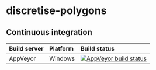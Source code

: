 # discretise-polygons

## Continuous integration
| Build server | Platform | Build status |
| :---- | :------ | :---- |
| AppVeyor | Windows | [![AppVeyor build status][1]][2]

[1]: https://ci.appveyor.com/api/projects/status/github/tcommandeur/discretise-polygons?branch=master&svg=true
[2]: https://ci.appveyor.com/project/tcommandeur/discretise-polygons/branch/master
